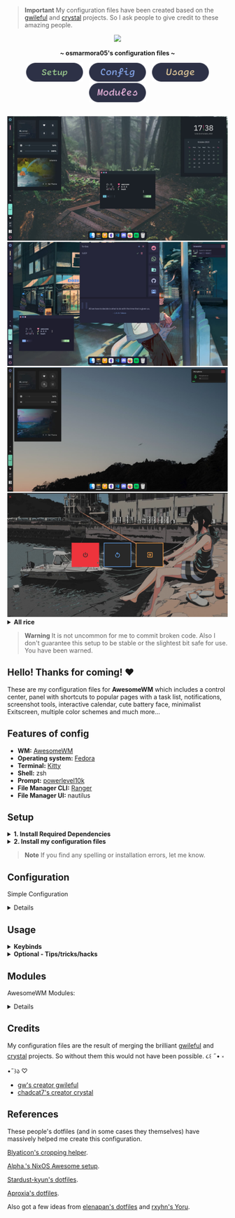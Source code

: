 <!-- CREDITS FOR AWESOME PEOPLE -->

> **Important**
>  My configuration files have been created based on the [gwileful](https://github.com/Gwynsav/gwileful/) and [crystal](https://github.com/chadcat7/crystal) projects. So I ask people to give credit to these amazing people.

<!-- PROFILE PICTURE -->
<p align="center">
  <img width="25%" src="https://github.com/osmarmora05.png"/>
</p>

<!-- NAME PROYECT -->
<p align="center">
  <b>~ osmarmora05's configuration files ~</b>
</p>

<!-- BUTTONS -->
<p align="center">
<a href="#setup"><img width="130px" style="padding: 0 5px;" src="./assets/button-setup.svg"></a>
<a href="#configuration"><img width="130px" style="padding: 0 5px;" src="./assets/button-config.svg"></a>
<a href="#usage"><img width="130px" style="padding: 0 5px;" src="./assets/button-usage.svg"></a>
<a href="#modules"><img width="130px" style="padding: 0 5px;" src="./assets/button-modules.svg"></a>
</p>

<!-- SHOWCASE -->
## 
<div align="center">
<img src="./screenshots/1.jpg" alt="showcase1">
<img src="./screenshots/2.jpg" alt="showcase2">
<img src="./screenshots/3.jpg" alt="showcase4">
<img src="./screenshots/4.jpg" alt="showcase3">
</div>


<details>
<summary><b>All rice</b></summary>
<div align="center">

[11071b988f2fe6366e4da23a0f5f39aafbace91a](https://github.com/osmarmora05/dotfiles/tree/bfc3945fb35169c784e6daba09c7ddb0c79eaa99) 

<img src="./all_rice/1.jpg" alt="showcase1">

[10c97341049570d728a2459efd0fa265935d8f0a](https://github.com/osmarmora05/dotfiles/tree/93bd1b49a286055f1b78c4afee51a0345cee6f4c)

<img src="./all_rice/2.jpg" alt="showcase2">

[f58fe8e4968143657b9663cba285fe83c076618c](https://github.com/osmarmora05/dotfiles/tree/5bc7631cee7a86fe4dd0dfde5f0420dee67b029b)
<img src="./all_rice/3.jpg" alt="showcase4">

[2e52aaa304cdb2031cc53b73e7833846da84e079](https://github.com/osmarmora05/dotfiles/tree/a30281c92ea9e78e96c609c5c558e3e45e79f367)

<img src="./all_rice/4.jpg" alt="showcase3">
</div>
</details>

<!-- WARNING BROKEN CODE -->
> **Warning**
It is not uncommon for me to commit broken code. Also I don't guarantee this setup to be stable
or the slightest bit safe for use. You have been warned.

<!-- INFORMATION -->
## Hello! Thanks for coming! ❤️ 
These are my configuration files for **AwesomeWM** which includes a control center, panel with shortcuts to popular pages with a task list, notifications, screenshot tools, interactive calendar, cute battery face, minimalist Exitscreen, multiple color schemes and much more...

<!-- INFORMATION -->
## Features of config
- **WM:** [AwesomeWM](https://github.com/awesomeWM/awesome) 
- **Operating system:** [Fedora](https://fedoraproject.org/workstation/download/)
- **Terminal:** [Kitty](https://github.com/kovidgoyal/kitty)
- **Shell:** zsh
- **Prompt:** [powerlevel10k](https://github.com/romkatv/powerlevel10k)
- **File Manager CLI:** [Ranger](https://github.com/ranger/ranger) 
- **File Manager UI:** nautilus

<!-- SETUP -->
## Setup

<details>
<summary><b>1. Install Required Dependencies</b></summary>

1. First of all you should install the Awesome-git.


    **Arch users** can use the [Awesome-git AUR package](https://aur.archlinux.org/packages/awesome-git/).
    ```shell
    yay -S awesome-git
    ```

    In the case of **Fedora-based distributions**, it is necessary to install certain libraries before proceeding with the Awesome-git installation.
    ```shell
    sudo dnf install xcb-util-devel xcb-util-keysyms-devel xcb-util-wm-devel 
    startup-notification-devel libxdg-basedir-devel xcb-util-xrm-devel libxkbcommon-x11-devel xcb-cursor-devel 
    make automake gcc gcc-c++ cmake glib2-devel gdk-pixbuf2-devel cairo-devel libX11-devel xcb-util-cursor-devel 
    xcb-util-devel xcb-util-keysyms-devel xcb-util-wm-devel libxkbcommon-devel cairo-devel xcb-util-image-devel 
    libstartup-notification-devel libxdg-basedir-devel xcb-util-xrm-devel libxcb-devel lua-devel cmake 
    startup-notification-devel libxkbcommon-devel libxkbcommon-x11-devel libxdg-basedir-devel xcb-util-xrm-devel
    ```

    Once we have completed the prerequisites, we proceed to follow the Awesome-git build instructions found [here](https://github.com/awesomeWM/awesome/#building-and-installation).

2. Installation of dependencies
   
    **Mandatory**
    - [Awesome-git](https://github.com/awesomeWM/awesome) (If you have reached this point you should already have it installed (๑ᵔ⤙ᵔ๑))
    - [Network Manager](https://github.com/NetworkManager/NetworkManager) (network signals)
    - [Pipewire](https://github.com/PipeWire/pipewire) and
    [Wireplumber](https://github.com/PipeWire/wireplumber) (audio signals)
    - [maim](https://github.com/naelstrof/maim),
    [slop](https://github.com/naelstrof/slop),
    [xclip](https://github.com/astrand/xclip) (screenshots)
    - [Papirus](https://github.com/PapirusDevelopmentTeam/papirus-icon-theme), [WhiteSur-icon-theme](https://github.com/vinceliuice/WhiteSur-icon-theme)  (icon pack)
    - [IBM Plex Sans](https://github.com/IBM/plex/tree/master/IBM-Plex-Sans/fonts/complete/ttf), [IBM-Plex-Mono](https://github.com/IBM/plex/tree/master/IBM-Plex-Mono/fonts/complete/ttf),
    [Material Icons](https://github.com/google/material-design-icons) and [CaskaydiaCove Nerd Font](https://www.nerdfonts.com/font-downloads) or (you can find the required fonts inside the `misc/fonts` folder of this repository)
    - [brightnessctl](https://github.com/Hummer12007/brightnessctl) (brightness signals)
    - [bluez](https://github.com/bluez/bluez) (bluetooth signals)
    - [upower](https://github.com/freedesktop/upower) (battery signals)
    <p align="center">
      <b> </b>
    </p>

    > **Important**
    > The following commands do not include the dependency: [WhiteSur-icon-theme](https://github.com/vinceliuice/WhiteSur-icon-theme), [IBM Plex Sans](https://github.com/IBM/plex/tree/master/IBM-Plex-Sans/fonts/complete/ttf), [IBM-Plex-Mono](https://github.com/IBM/plex/tree/master/IBM-Plex-Mono/fonts/complete/ttf),
    [Material Icons](https://github.com/google/material-design-icons), [CaskaydiaCove Nerd Font](https://www.nerdfonts.com/font-downloads)


    <details>
    <summary><b> In fedora (Fedora-based distributions)</b></summary>

    ```shell
    sudo dnf install NetworkManager pipewire wireplumber maim slop xclip brightnessctl bluez upower papirus-icon-theme
    ```

    </details>

    <details>
    <summary><b> In Arch</b></summary>

    ```shell
    sudo yay -s NetworkManager pipewire wireplumber main slop xclip brightnessctl bluez upower papirus-icon-theme
    ```

    </details>

</details>


<details>

<!-- INSTALL MI CONFIGURATIONS -->
<summary><b>2. Install my configuration files</b></summary>



1. Clone this repository

    ```shell
    git clone https://github.com/osmarmora05/dotfiles.git
      ```

2. Install my AwesomeWM configuration files

    If you want just my AwesomeWM configuration

    ```shell
    cd dotfiles
    cp -r config/awesome/* ~/.config/
    ```
    
    Or if you want all the configuration

    ```shell
    cd dotfiles
    cp -r config/* ~/.config/
    ```
    **Optional** - Now if you want to get the source from the repository

    ```shell
    cd dotfiles
    cp -r misc/fonts/* /usr/share/fonts/
    ```

    Congratulations, at this point you have installed my configurations! 🎉

    Log out from your current desktop session and log in into AwesomeWM
    
</details>

> **Note**
If you find any spelling or installation errors, let me know.

<!-- CONFIGURATION -->
## Configuration

Simple Configuration

<details>

<p align="center">
    <b> </b>
</p>

Most of this project follows the structure of the [Suconakh](https://github.com/suconakh/awesome-awesome-rc) project. However, there are some additions by [gwynsav](https://github.com/Gwynsav/gwileful).

~ `config/user.lua` aggregates user options like the wallpaper, avatar, and other options like gaps, colorscheme, screenshot.

| Variable       | Type      | Description                                                                        |
| -------------- | --------- | ---------------------------------------------------------------------------------- |
| gaps           | `integer` | Spacing between clients and screen padding size                                    |
| colorscheme    | `string`  | `everblush`, `everforest`, `tokyonight`, `fullerene`, `oxocarbon` ,`catppuccin`,`mar`,`nord`,`gruvbox_dark`,`dracula`,`default`, `gruvbox_dark`, `adwaita`, `janleigh`, `gruvbox_light`, `solarized`,`plata`, and more to come  |
| avatar         | `string`  | Path to user profile picture                                                       |
| wallpaper      | `string`  | Path to user wallpaper                                                             |
| screenshot_dir | `string`  | Directory to save screenshots to                                                   |

<p align="center">
  <b> </b>
</p>

> **Warning**
It is not recommended to move the `colorscheme` variable in the `config/user.lua` file from line **21**. Because it is linked to the `themer` widgets, since its functionality is to edit this line depending on the theme set. If you move it from the current line, you must modify the second argument of the `setTheme` function call in the `widgets/control_center/module/themer.lua` file.

```lua
set_theme(' colourscheme = "' .. currTheme:gsub('"', '\\"') .. '",',line number,gfs.get_configuration_dir() .."config/username.lua") --Change theme
```

~ `config/auto.lua` contains autostart commands to be executed:

- At the start of an X session.
- Every time Awesome is loaded (and reloaded).
- Shell code.


<details>
<summary><b> Optional - Modification of the UI/widgets</b></summary>

<p align="center">
  <b> </b>
</p>

> **Warning**
If you are a user not familiar with programming, and mainly in lua, I recommend that you skip this part.


- todo-panel: 


~ `Shortcuts`  To modify the shortcuts, go to the following file `widgets/todo-panel/module/quiklinks.lua`. In this file you will find this code snippet that you can edit to customize the shortcuts

```lua
create_button('󰑍', 'https://www.reddit.com/', beautiful.red),
create_button('󰖣', 'https://web.whatsapp.com/', beautiful.green),
create_button('󰉎', 'https://drive.google.com/drive/', beautiful.cyan),
create_button('󰊤', 'https://github.com/osmarmora05', beautiful.fg_normal),
create_button('󰊫', 'https://mail.google.com/', beautiful.blue),
```

The `create_button` function call receives 3 elements as arguments:
1. The shortcuts icon, which you can get [here](https://www.nerdfonts.com/cheat-sheet)
2. The URL that the shortcut should point to.
3. The color of the icon

**It is recommended that you do not add or delete the number of shortcuts, so that the widget does not become deformed**


~ `Messages` To edit the messages, go to the following file `widgets/todo-panel/module/quote.lua` . In this file, you will find the next code snippet that you can edit to customize the messages

```lua
local quotes = {
  {
    quote = 'He that can have patience can have what he will',
    author = 'Benjamin Franklin'
  },
  {
    quote = 'I am never afraid of failure; for I would sooner fail than not be among the greatest',
    author = 'John Keats'
  },
  {
    quote = 'Tomorrow we will run faster, stretch out our arms farther',
    author = ' F. Scott Fitzgerald '
  },
  {
    quote = 'All we have to decide is what to do with the time that is given us. ',
    author = 'J. R. R. Tolkein'
  }
}

```

In the `quote` field you can write the message you want. It is recommended that the message **not exceed 85 characters** to ensure it displays correctly on the panel. In the countryside `author`, you can write the author of the message. It is recommended that the author be **no more than 15 characters**.

---

- wibar: 

~ `Distro icon` To change the wibar icon for your preferred distribution or an image that you like, you will have to perform the following steps:

1. Add the image to the following directory (image must be svg) `theme/assets/` . In this [link](https://github.com/osmarmora05/dotfiles/tree/master/config/awesome/themes/assets/distro) you will find some images of the most famous distributions and with the perfect format for the widget.
2. You will have to edit the following line of code:

```lua
_T.distro_logo = gc.recolor_image(asset_path .. 'nix_logo.svg', _T.blue)
```

In the part that says `nix_logo.svg` you will have to add the name you gave to the image


---

- Control Center:

~ `Description for avatar` To change the description of the avatar you will have to edit the following code in the file `widgets/controlCenter/module/profile.lua`

```lua
-- description/host
local desc = wibox.widget{
    widget = wibox.widget.textbox,
    markup = helpers.colorize_text('AwesomeWM is awesome', beautiful.fg_dark .. '99'),
    font = beautiful.font_sans .. '10',
    align = 'left',
    valign = 'center'
}
```

In the part that says `AwesomeWM is awesome`, add the description that you like, make it brief


---

- Dock:

~ `Add programs to the dock` To add or delete a program, go to the following file `widgets/dock/init.lua` and edit the following code fragment:

```lua
-- making some pinned apps
    local metadata = {
      {
        name = "nautilus",
        id = 1,
        count = 0,
        clients = {},
        class = "nautilus"
      },
      {
        count = 0,
        id = 2,
        clients = {},
        name = "kitty",
        class = "kitty"
      },
      {
        count = 0,
        id = 3,
        clients = {},
        name = "brave-browser",
        class = "brave-browser"
      },
      {
        count = 0,
        id = 4,
        name = "obsidian",
        clients = {},
        class = "obsidian"
      },
      {
        count = 0,
        id = 5,
        name = "code",
        clients = {},
        class = "code"
      },
      {
        count = 0,
        id = 6,
        name = "discord",
        clients = {},
        class = "discord"
      },
      {
        count = 0,
        id = 7,
        name = "spotify",
        clients = {},
        class = "spotify"
      },
    }
    
    local classes = { "kitty", "discord", "obsidian", "brave-browser", "spotify", "nautilus", "code" }
```
The elements of the `metadata` table are composed of:

1. `count`: Indicates the number of clients.

2. `id`: This is a unique identifier for each pinned program. In addition, it serves the purpose of avoiding duplicates, ensuring that the same pinned program does not appear multiple times.

3. `name` and `class`: These fields represent the command to be executed with its respective icon. The information for each of these fields is located in the following location: `/usr/share/icons/WhiteSur/apps/scalable/`.

The class classes contains the combination of command and icon. Any addition or removal of pinned programs must also be done in this arrangement.


> **Note**
This small section can be taken as a personalization guide for my configuration. Don't think that this is the only thing they can do with my configuration, they can totally modify it, steal widgets, basically they want them.

</details>
  
</details>


<!-- KEYBINDS -->
## Usage
<details>
<summary><b>Keybinds</b></summary>

| Keybind                | Description                                                |
| ---------------------- | ---------------------------------------------------------- |
| AwesomeWM              | -                                                          |
| `mod + Control + r`    | Reload AwesomeWM.                                          |
| `mod + s`              | Show help.                                                 |
| `mod + w`              | Show main menu.                                            |
| Applications           | -                                                          |
| `mod + Return`         | Opens a terminal.                                          |
| `mod + Shift + e`      | Opens a GUI file manager.                                  |
| Window Management      | -                                                          |
| `mod + q`              | Close focused client.                                      |
| `mod + Mouse1`         | Move client by dragging mouse.                             |
| `mod + Mouse3`         | Resize client by dragging mouse.                           |
| `Control + mod + Return`  | Move to master.                                         |
| `Control + mod + m`    | (un)maximize vertically.                                   |
| `Control + mod + n`    | Restore minimized.                                         |
| `Control + mod + Space` | toggle floating.                                          |
| `Shift + mod + j`      | Swap with next client by index.                            |
| `Shift + mod + k`      | Swap with previous client by index.                        |
| `Shift + mod + m`      | (un)maximize horizontally.                                 |
| `mod + f`              | Toggle fullscreen.                                         |
| `mod + j`              | Focus next by index.                                       |
| `mod + k`              | Focus previous by index.                                   |
| `mod + m`              | (un)maximize.                                              |
| `mod + n`              | Minimze.                                                   |
| `mod + o`              | Move to screen.                                            |
| `mod + t`              | Toggle keep on top.                                        |
| `mod + Tab`            | Go back.                                                   |
| `mod + u`              | Jump to urgent client.                                     |
| Layout Management      | -                                                          |
| `Alt + mod + j`        | Decrease client with factor.                               |
| `Alt + mod + k`        | Increase client with factor.                               |
| `Control + mod + h`    | Increase the number of columns.                            |
| `Control + mod + l`    | Decrease the number of columns.                            |
| `Shift + mod + h`      | Increase the number of master clients.                     |
| `Shift + mod + l`      | Decrease the number of master clients.                     |
| `Shift + mod + Space`  | Select previous.                                           |
| `mod + h`              | Decrease master with factor.                               |
| `mod + l`              | Increase master with factor.                               |
| `mod + space`          | Select next.                                               |
| Media Management       | -                                                          |
| `XF86AudioRaiseVolume` | Increase system audio volume.                              |
| `XF86AudioLowerVolume` | Decrease system audio volume.                              |
| `XF86MonBrightnessUp`  | Increase screen backlight brightness.                      |
| `XF86MonBrightnessDown`| Decrease screen backlight brightness.                      |
| `Print`                | Take cursor selection screenshot.                          |
| `mod + Print`          | Take fullscreen screenshot.                                |
| Tag                    | -                                                          |
| `Control + Shift + mod + 1/2/3/4/5/6/7/8/9/0` | Toggle focused client on tag.       |
| `Control + mod + 1/2/3/4/5/6/7/8/9/0` | Toggle tag.                                 |
| `Shift + mod + 1/2/3/4/5/6/7/8/9/0` | Move focused client to tag.                   |
| `mod + Left`           | View previous.                                             |
| `mod + Right`          | View next.                                                 |
| `mod + 1/2/3/4/5/6/7/8/9/0` | Only view tag.                                        |
| `mod + Esc`            | Go back.                                                   |
| UI                     | -                                                          |
| `mod + c`              | Toggle control center visibility.                          |
| `mod + t`              | Toggle themer-panel visibility.                            |
| `mod + Shift + c`      | Toggle calendar visibility.                                |
| `mod + p`              | Toggle menu bar visibility.                                |

</details>

<details>
<summary><b> Optional - Tips/tricks/hacks</b></summary>

<p align="center">
  <b> </b>
</p>

~ `Set wallpaper automatically depending on the set theme` If you comment out the `wallpaper` variable in `config/user` as follows:

```lua
-- wallpaper      = home .. 'Pictures/walls/landscape/AustralianPowerlines.jpg',
```
What will happen is that the wallpaper in PNG format of the selected theme will be set. To find this background, you must inspect the topics in the following directory  `theme/colorscheme/` If you explore them, you will discover an image called `wallpaper.png`, which will be selected as your wallpaper.

At the same time, if you comment on the `avatar` variable, what will happen is that the image will be selected in the following path `theme/assets/user.png`. What this will allow you to do is that your avatar will always be in the AwesomeWM configuration without having to worry about establishing the path in the variable.

---

~ `Disable/enable autofocus` Autofocus allows you to focus on programs when the mouse hovers over them. By default it is activated, if you want to deactivate it, go to the file `signals/client/init.lua` and comment the following lines of code:

```lua
-- Focus client on hover.
client.connect_signal('mouse::enter', function(c)
   c:activate { context = 'mouse_enter', raise = false }
end)
```

---

~ `Methodology to add a new color scheme` They must create a folder in the path `theme/colorscheme/` with the name of the color scheme, then create an `init.lua` file inside the folder with the following structure:


```lua
local _C = {}

-- Monochrome
_C.bg_dark      = '#181825'
_C.bg_normal    = '#1e1e2e'
_C.bg_light     = '#26263a'
_C.mid_dark     = '#2d2d46'
_C.mid_normal   = '#45475a'
_C.mid_light    = '#9399b2'
_C.fg_dark      = '#a6adc8'
_C.fg_normal    = '#cdd6f4'
_C.fg_light     = '#ffffff'

-- Colors
_C.red          = '#f38ba8'
_C.red_dark     = '#ba6370'
_C.green        = '#a6e3a1'
_C.green_dark   = '#84d87d'
_C.yellow       = '#f9e2af'
_C.yellow_dark  = '#f5d080'
_C.blue         = '#89b4fa'
_C.blue_dark    = '#5c97f8'
_C.magenta      = '#f5c2e7'
_C.magenta_d    = '#ed95d5'
_C.cyan         = '#94e2d5'
_C.cyan_dark    = '#70d8c7'

return _C
```

To get the most out of the `themer widget`, what you have to do is add the color scheme to this following arrays in the file `widgets/controlCenter/module/themer.lua`


```lua
local themes      = {
  'everblush',
  'everforest',
  'tokyonight',
  'fullerene',
  'oxocarbon',
  'catppuccin',
  'dracula',
  'mar',
  'nord',
  'gruvbox_dark',
  'gruvbox_light',
  'solarized',
  'plata',
  'adwaita',
  'janleigh',
  'default'
}
```
Therefore you must add an image with the name of the color scheme in the path `theme/preview/` with a size of `355x255`

---

~ `Path in which the task list is saved` It is saved here: `.cache/awesome/todos.json`

</details>

<!-- MODULES -->
## Modules
AwesomeWM Modules:

<details>

<p align="center">
  <b> </b>
</p>

- [json.lua](https://github.com/rxi/json.lua)
  - A lightweight JSON library for Lua
- [color](https://github.com/andOrlando/color)
  - Clean and efficient api for color conversion in lua
- [UPower](https://github.com/Aire-One/awesome-battery_widget)
  - A UPowerGlib based battery widget for the Awesome WM
- [rubato](https://github.com/andOrlando/rubato)
  - Smooth animations with a slope curve for AwesomeWM
  
</details>

<!-- CREDITS -->
## Credits

My configuration files are the result of merging the brilliant [gwileful](https://github.com/Gwynsav/gwileful) and [crystal](https://github.com/chadcat7/crystal) projects. So without them this would not have been possible.  ૮꒰ ˶• ༝ •˶꒱ა ♡

- [gw's creator gwileful](https://github.com/Gwynsav/)
- [chadcat7's creator crystal](https://github.com/chadcat7/)

<!-- REFERENCES -->
## References
These people's dotfiles (and in some cases they themselves) have massively
helped me create this configuration.

[Blyaticon's cropping helper](https://git.gemia.net/paul.s/homedots). 

[Alpha.'s NixOS Awesome setup](https://github.com/AlphaTechnolog/nixdots). 

[Stardust-kyun's dotfiles](https://github.com/Stardust-kyun/dotfiles). 

[Aproxia's dotfiles](https://github.com/Aproxia-dev/.dotfiles). 

Also got a few ideas from [elenapan's dotfiles](https://github.com/elenapan/dotfiles) 
and [rxyhn's Yoru](https://github.com/rxyhn/yoru).